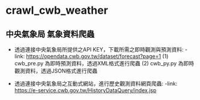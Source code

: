 # crawl_cwb_weather
## 中央氣象局 氣象資料爬蟲

* 透過連接中央氣象局所提供之API KEY，下載所需之即時觀測與預測資料:
  -link: https://opendata.cwb.gov.tw/dataset/forecast?page=1
   (1) cwb_pre.py 為即時預測資料，透過XML格式進行爬蟲
   (2) cwb_py.py 為即時觀測資料，透過JSON格式進行爬蟲
   
* 透過連接中央氣象局之互動式網站，進行歷史觀測資料網頁爬蟲:
  -link:  https://e-service.cwb.gov.tw/HistoryDataQuery/index.jsp
